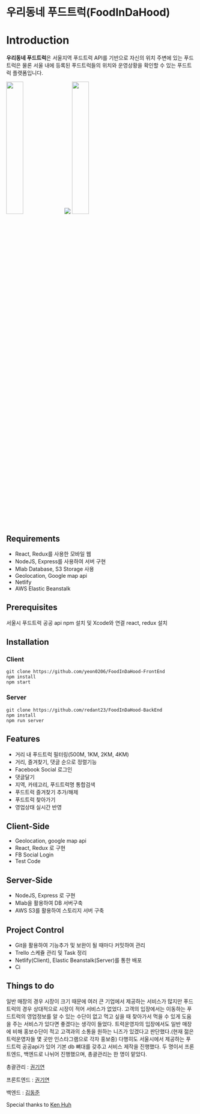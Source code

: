 # **우리동네 푸드트럭(FoodInDaHood)**

# Introduction

**우리동네 푸드트럭**은 서울지역 푸드트럭 API를 기반으로 자신의 위치 주변에 있는 푸드트럭은 물론 서울 내에 등록된 푸드트럭들의 위치와 운영상황을 확인할 수 있는 푸드트럭 플랫폼입니다.

<img src="https://s3.ap-northeast-2.amazonaws.com/foodindahood/%E1%84%91%E1%85%AE%E1%84%83%E1%85%B3%E1%84%90%E1%85%B3%E1%84%85%E1%85%A5%E1%86%A81.png" width="30%" height="30%"></img>
<img src="https://s3.ap-northeast-2.amazonaws.com/foodindahood/%E1%84%91%E1%85%AE%E1%84%83%E1%85%B3%E1%84%90%E1%85%B3%E1%84%85%E1%85%A5%E1%86%A82.png"></img>
<img src="https://s3.ap-northeast-2.amazonaws.com/foodindahood/%E1%84%91%E1%85%AE%E1%84%83%E1%85%B3%E1%84%90%E1%85%B3%E1%84%85%E1%85%A5%E1%86%A83.png" width="30%" height="30%"></img>


## Requirements


- React, Redux를 사용한 모바일 웹
- NodeJS, Express를 사용하여 서버 구현
- Mlab Database, S3 Storage 사용
- Geolocation, Google map api
- Netlify
- AWS Elastic Beanstalk


## Prerequisites

서울시 푸드트럭 공공 api
npm 설치 및 Xcode와 연결
react, redux 설치

## Installation

### Client
```
git clone https://github.com/yeon0206/FoodInDaHood-FrontEnd
npm install
npm start

```

### Server
```
git clone https://github.com/redant23/FoodInDaHood-BackEnd
npm install
npm run server

```

## Features

- 거리 내 푸드트럭 필터링(500M, 1KM, 2KM, 4KM)
- 거리, 즐겨찾기, 댓글 순으로 정렬기능
- Facebook Social 로그인
- 댓글달기
- 지역, 카테고리, 푸드트럭명 통합검색
- 푸드트럭 즐겨찾기 추가/해제
- 푸드트럭 찾아가기
- 영업상태 실시간 반영


## Client-Side

- Geolocation, google map api
- React, Redux 로 구현
- FB Social Login
- Test Code

## Server-Side

- NodeJS, Express 로 구현
- Mlab을 활용하여 DB 서버구축
- AWS S3를 활용하여 스토리지 서버 구축



## Project Control

- Git을 활용하여 기능추가 및 보완이 될 때마다 커밋하여 관리
- Trello 스케쥴 관리 및 Task 정리
- Netlify(Client), Elastic Beanstalk(Server)를 통한 배포
- Ci 


## Things to do

일반 매장의 경우 시장이 크기 때문에 여러 큰 기업에서 제공하는 서비스가 많지만 푸드트럭의 경우 상대적으로 시장이 적어
서비스가 없었다. 고객의 입장에서는 이동하는 푸드트럭의 영업정보를 알 수 있는 수단이 없고 먹고 싶을 때 찾아가서 먹을 수 있게 
도움을 주는 서비스가 있다면 좋겠다는 생각이 들었다. 트럭운영자의 입장에서도 일반 매장에 비해 홍보수단이 적고 고객과의 소통을 원하는
니즈가 있겠다고 판단했다.(현재 젊은 트럭운영자들 몇 곳만 인스타그램으로 각자 홍보중)
다행히도 서울시에서 제공하는 푸드트럭 공공api가 있어 기본 db 뼈대를 갖추고 서비스 제작을 진행했다.
두 명이서 프론트엔드, 백엔드로 나뉘어 진행했으며, 총괄관리는 한 명이 맡았다.

총괄관리 : [권기연](https://github.com/yeon0206)

프론트엔드 : [권기연](https://github.com/yeon0206)

백엔드 : [김동준](https://github.com/redant23)


Special thanks to [Ken Huh](https://github.com/Ken123777)
